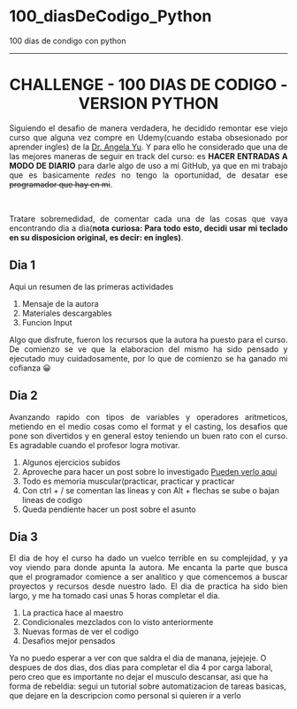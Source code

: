 # 100_diasDeCodigo_Python
100 dias de condigo con python
*************************************************************************************************************************************************************************
<h1 align=center>CHALLENGE - 100 DIAS DE CODIGO - VERSION PYTHON</h1>
<p align=justify> Siguiendo el desafio de manera verdadera, he decidido remontar ese viejo curso que alguna vez compre en Udemy(cuando estaba obsesionado por aprender ingles) de la <a href="https://100daysofpython.dev/">Dr. Angela Yu</a>. Y para ello he considerado que una de las mejores maneras de seguir en track del curso: es <strong>HACER ENTRADAS A MODO DE DIARIO</strong> para darle algo de uso a mi GitHub, ya que en mi trabajo que es basicamente <i>redes</i> no tengo la oportunidad, de desatar ese <s> programador que hay en mi</s>.</p><br><p align=justify>Tratare sobremedidad, de comentar cada una de las cosas que vaya encontrando dia a dia(<strong>nota curiosa: Para todo esto, decidi usar mi teclado en su disposicion original, es decir: en ingles)</strong>.<br>
<H2>Dia 1</h2><p align=justify>Aqui un resumen de las primeras actividades</p> 
<ol>
  <li>Mensaje de la autora</li>
  <li>Materiales descargables</li>
  <li>Funcion Input</li>
</ol>
<p align=justify>Algo que disfrute, fueron los recursos que la autora ha puesto para el curso. De comienzo se ve que la elaboracion del mismo ha sido pensado y ejecutado muy cuidadosamente, por lo que de comienzo se ha ganado mi cofianza &#128512;</p>
<h2>Dia 2</h2>
<p align=justify>Avanzando rapido con tipos de variables y operadores aritmeticos, metiendo en el medio cosas como el format y el casting, los desafios que pone son divertidos y en general estoy teniendo un buen rato con el curso. Es agradable cuando el profesor logra motivar.</p>
<ol>
  <li>Algunos ejercicios subidos</li>
  <li>Aproveche para hacer un post sobre lo investigado <a href="https://danielbenites.com/como-extraer-numeros-de-un-string-en-python/">Pueden verlo aqui</a></li>
  <li>Todo es memoria muscular(practicar, practicar y practicar</li>
  <li>Con ctrl + / se comentan las lineas y con Alt + flechas se sube o bajan lineas de codigo</li>
  <li>Queda pendiente hacer un post sobre el asunto</li></ol>
  <h2>Dia 3</h2>
  <p align=justify>El dia de hoy el curso ha dado un vuelco terrible en su complejidad, y ya voy viendo para donde apunta la autora. Me encanta la parte que busca que el programador comience a ser analitico y que comencemos a buscar proyectos y recursos desde nuestro lado. El dia de practica ha sido bien largo, y me ha tomado casi unas 5 horas completar el dia.</p>
  <ol>
    <li>La practica hace al maestro</li>
    <li>Condicionales mezclados con lo visto anteriormente</li>
    <li>Nuevas formas de ver el codigo</li>
    <li>Desafios mejor pensados</li>
  </ol><p allign=justify>Ya no puedo esperar a ver con que saldra el dia de manana, jejejeje. O despues de dos dias, dos dias para completar el dia 4 por carga laboral, pero creo que es importante no dejar el musculo descansar, asi que ha forma de rebeldia: segui un tutorial sobre automatizacion de tareas basicas, que dejare en la descripcion como personal si quieren ir a verlo</p>
